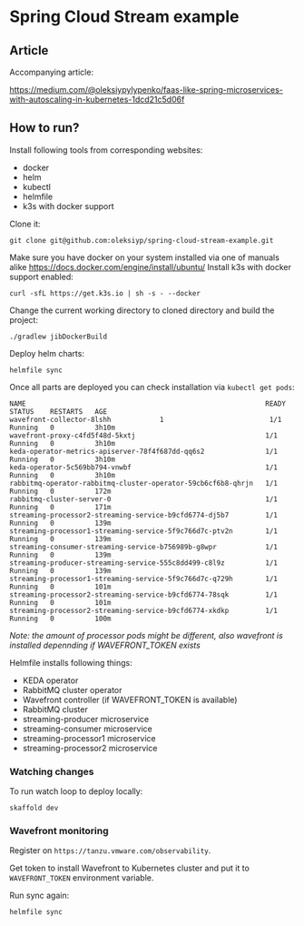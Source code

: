 # Spring Cloud Stream example

## Article

Accompanying article:

https://medium.com/@oleksiypylypenko/faas-like-spring-microservices-with-autoscaling-in-kubernetes-1dcd21c5d06f

## How to run?

Install following tools from corresponding websites:

 * docker
 * helm
 * kubectl
 * helmfile
 * k3s with docker support

Clone it:

```
git clone git@github.com:oleksiyp/spring-cloud-stream-example.git
```

Make sure you have docker on your system installed via one of manuals alike https://docs.docker.com/engine/install/ubuntu/
Install k3s with docker support enabled:

```
curl -sfL https://get.k3s.io | sh -s - --docker
```

Change the current working directory to cloned directory and build the project:
```
./gradlew jibDockerBuild
```
Deploy helm charts:

```
helmfile sync
```

Once all parts are deployed you can check installation via `kubectl get pods`:
```
NAME                                                           READY   STATUS    RESTARTS   AGE
wavefront-collector-8lshh            1                          1/1     Running   0          3h10m
wavefront-proxy-c4fd5f48d-5kxtj                                1/1     Running   0          3h10m
keda-operator-metrics-apiserver-78f4f687dd-qq6s2               1/1     Running   0          3h10m
keda-operator-5c569bb794-vnwbf                                 1/1     Running   0          3h10m
rabbitmq-operator-rabbitmq-cluster-operator-59cb6cf6b8-qhrjn   1/1     Running   0          172m
rabbitmq-cluster-server-0                                      1/1     Running   0          171m
streaming-processor2-streaming-service-b9cfd6774-dj5b7         1/1     Running   0          139m
streaming-processor1-streaming-service-5f9c766d7c-ptv2n        1/1     Running   0          139m
streaming-consumer-streaming-service-b756989b-g8wpr            1/1     Running   0          139m
streaming-producer-streaming-service-555c8dd499-c8l9z          1/1     Running   0          139m
streaming-processor1-streaming-service-5f9c766d7c-q729h        1/1     Running   0          101m
streaming-processor2-streaming-service-b9cfd6774-78sqk         1/1     Running   0          101m
streaming-processor2-streaming-service-b9cfd6774-xkdkp         1/1     Running   0          100m
```

*Note: the amount of processor pods might be different, also wavefront is installed depennding if WAVEFRONT_TOKEN exists*

Helmfile installs following things:

 - KEDA operator
 - RabbitMQ cluster operator
 - Wavefront controller (if WAVEFRONT_TOKEN is available)
 - RabbitMQ cluster
 - streaming-producer microservice
 - streaming-consumer microservice
 - streaming-processor1 microservice
 - streaming-processor2 microservice

### Watching changes

To run watch loop to deploy locally:
```
skaffold dev
```

### Wavefront monitoring

Register on `https://tanzu.vmware.com/observability`.

Get token to install Wavefront to Kubernetes cluster
and put it to `WAVEFRONT_TOKEN` environment variable.

Run sync again:

```
helmfile sync
```

